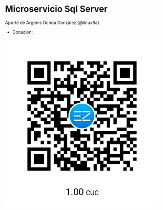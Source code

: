 # Microservicio Sql Server

Aporte de Argenis Ochoa Gonzalez (@linux8a)


* Donacion:

![Donacion](../.donacion.png)
